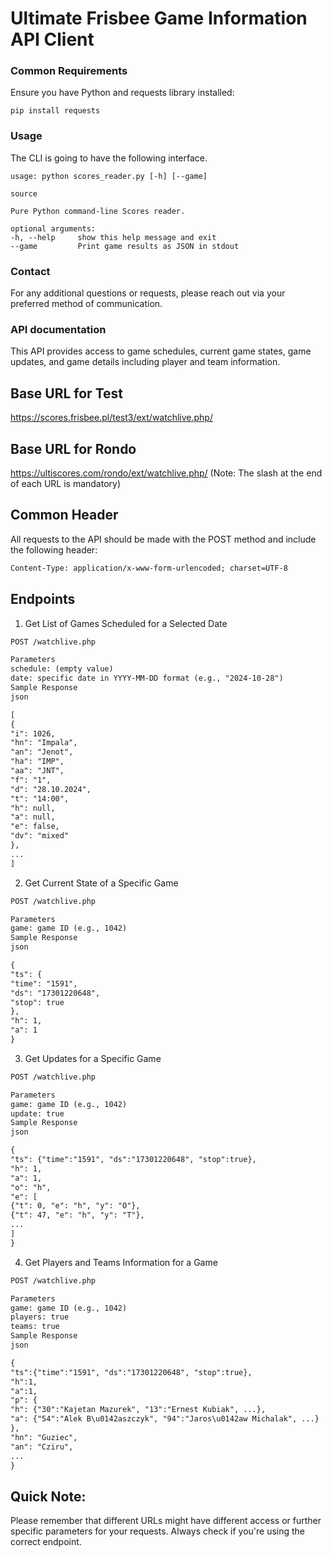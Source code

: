 # Ultimate Frisbee Game Information API Client

### Common Requirements

Ensure you have Python and requests library installed:

```shell
pip install requests
```

### Usage

The CLI is going to have the following interface.

```shell
usage: python scores_reader.py [-h] [--game]

source

Pure Python command-line Scores reader.

optional arguments:
-h, --help     show this help message and exit
--game         Print game results as JSON in stdout
```

### Contact
For any additional questions or requests, please reach out via your preferred method of communication.

### API documentation

This API provides access to game schedules, current game states, game updates, and game details including player and team information.
## Base URL for Test

https://scores.frisbee.pl/test3/ext/watchlive.php/

## Base URL for Rondo

https://ultiscores.com/rondo/ext/watchlive.php/
(Note: The slash at the end of each URL is mandatory)

## Common Header

All requests to the API should be made with the POST method and include the following header:

```html
Content-Type: application/x-www-form-urlencoded; charset=UTF-8
```
## Endpoints

1. Get List of Games Scheduled for a Selected Date

```html
POST /watchlive.php

Parameters
schedule: (empty value)
date: specific date in YYYY-MM-DD format (e.g., "2024-10-28")
Sample Response
json
```

```html
[
{
"i": 1026,
"hn": "Impala",
"an": "Jenot",
"ha": "IMP",
"aa": "JNT",
"f": "1",
"d": "28.10.2024",
"t": "14:00",
"h": null,
"a": null,
"e": false,
"dv": "mixed"
},
...
]
```

2. Get Current State of a Specific Game

```html
POST /watchlive.php

Parameters
game: game ID (e.g., 1042)
Sample Response
json

```

```html
{
"ts": {
"time": "1591",
"ds": "17301220648",
"stop": true
},
"h": 1,
"a": 1
}
```

3. Get Updates for a Specific Game

```html
POST /watchlive.php

Parameters
game: game ID (e.g., 1042)
update: true
Sample Response
json
```

```html
{
"ts": {"time":"1591", "ds":"17301220648", "stop":true},
"h": 1,
"a": 1,
"o": "h",
"e": [
{"t": 0, "e": "h", "y": "O"},
{"t": 47, "e": "h", "y": "T"},
...
]
}
```

4. Get Players and Teams Information for a Game

```html
POST /watchlive.php

Parameters
game: game ID (e.g., 1042)
players: true
teams: true
Sample Response
json
```

```html
{
"ts":{"time":"1591", "ds":"17301220648", "stop":true},
"h":1,
"a":1,
"p": {
"h": {"30":"Kajetan Mazurek", "13":"Ernest Kubiak", ...},
"a": {"54":"Alek B\u0142aszczyk", "94":"Jaros\u0142aw Michalak", ...}
},
"hn": "Guziec",
"an": "Cziru",
...
}
```

## Quick Note:

Please remember that different URLs might have different access or further specific parameters for your requests. Always check if you're using the correct endpoint.